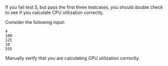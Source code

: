 If you fail test 5, but pass the first three testcases, you should double check to see if you calculate CPU utilization correctly.  

Consider the following input:
```
4
100
125
10
555
```

Manually verify that you are calculating CPU utilization correctly.
